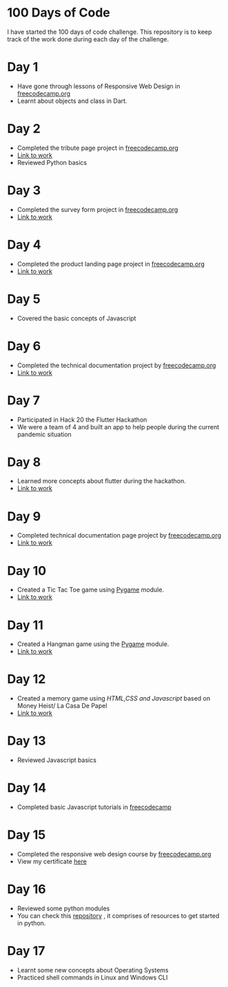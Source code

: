 # 100 Days of Code

I have started the 100 days of code challenge. This repository is to keep track of the
work done during each day of the challenge.

# Day 1

- Have gone through lessons of Responsive Web Design in [freecodecamp.org](https://www.freecodecamp.org/)
- Learnt about objects and class in Dart.

# Day 2
- Completed the tribute page project in [freecodecamp.org](https://www.freecodecamp.org/)
- [Link to work](https://github.com/advaith-unnikrishnan/Tribute-Page)
- Reviewed Python basics

# Day 3
- Completed the survey form project in [freecodecamp.org](https://www.freecodecamp.org/)
- [Link to work](https://github.com/advaith-unnikrishnan/Survey-Form)

# Day 4
- Completed the product landing page project in [freecodecamp.org](https://www.freecodecamp.org/)
- [Link to work](https://github.com/advaith-unnikrishnan/Product-Landing-Page)

# Day 5
- Covered the basic concepts of Javascript

# Day 6
- Completed the technical documentation project by [freecodecamp.org](https://www.freecodecamp.org/)
- [Link to work](https://github.com/advaith-unnikrishnan/Technical-Documentation)

# Day 7 
- Participated in Hack 20 the Flutter Hackathon
- We were a team of 4 and built an app to help people during the current pandemic situation

# Day 8
- Learned more concepts about flutter during the hackathon.
- [Link to work](https://github.com/shahanbinhashim/app)

# Day 9
- Completed technical documentation page project by [freecodecamp.org](https://www.freecodecamp.org/)
- [Link to work](https://github.com/advaith-unnikrishnan/Technical-Documentation)

# Day 10 
- Created a Tic Tac Toe game using [Pygame](https://www.pygame.org) module.
- [Link to work](https://github.com/advaith-unnikrishnan/Tic-Tac-Toe)

# Day 11
- Created a Hangman game using the [Pygame](https://www.pygame.org) module.
- [Link to work](https://github.com/advaith-unnikrishnan/Hangman)

# Day 12
- Created a memory game using _HTML,CSS and Javascript_ based on Money Heist/ La Casa De Papel
- [Link to work](https://github.com/advaith-unnikrishnan/memory-game)

# Day 13
- Reviewed Javascript basics

# Day 14
- Completed basic Javascript tutorials in [freecodecamp](https://www.freecodecamp.org/)

# Day 15
- Completed the responsive web design course by [freecodecamp.org](https://www.freecodecamp.org/)
- View my certificate [here](https://www.freecodecamp.org/certification/advaith-unnikrishnan/responsive-web-design)

# Day 16
- Reviewed some python modules
- You can check this [repository](https://github.com/advaith-unnikrishnan/Getting-started-with-Python) , it comprises of resources to get started in python.

# Day 17
- Learnt some new concepts about Operating Systems
- Practiced shell commands in Linux and Windows CLI
